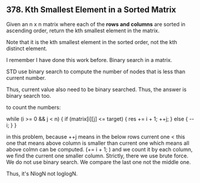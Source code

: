 ## 378. Kth Smallest Element in a Sorted Matrix

Given an n x n matrix where each of the **rows and columns** are sorted in ascending order, return the kth smallest element in the matrix.

Note that it is the kth smallest element in the sorted order, not the kth distinct element.

I remember I have done this work before. Binary search in a matrix.

STD use binary search to compute the number of nodes that is less than current number.

Thus, current value also need to be binary searched. Thus, the answer is binary search too.

to count the numbers:

while (i >= 0 && j < n) {
            if (matrix[i][j] <= target) {
                res += i + 1;
                ++j;
            } else {
                --i;
            }
        }

in this problem, because ++j means in the below rows current one < this one that means above column is smaller than current one which means all above colmn can be computed. (+= i + 1; ) and we count it by each column, we find the current one smaller column. Strictly, there we use brute force. We do not use binary search. We compare the last one not the middle one.

Thus, it's NlogN not loglogN.